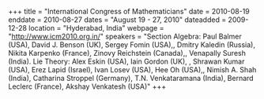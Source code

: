 +++
title = "International Congress of Mathematicians"
date = 2010-08-19
enddate = 2010-08-27
dates = "August 19 - 27, 2010"
dateadded = 2009-12-28
location = "Hyderabad, India"
webpage = "http://www.icm2010.org.in/"
speakers = "Section Algebra:  Paul Balmer (USA), David J. Benson (UK), Sergey Fomin (USA),, Dmitry Kaledin (Russia), Nikita Karpenko (France), Zinovy Reichstein (Canada),, Venapally Suresh (India). Lie Theory: Alex Eskin (USA), Iain Gordon (UK), , Shrawan Kumar (USA), Erez Lapid (Israel), Ivan Losev (USA), Hee Oh (USA),, Nimish A. Shah (India), Catharina Stroppel (Germany), T.N. Venkataramana (India), Bernard Leclerc (France), Akshay Venkatesh (USA)"
+++
